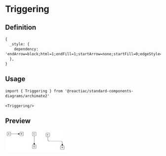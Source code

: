 # Triggering

## Definition

```
{
  _style: { 
    dependency: 'endArrow=block;html=1;endFill=1;startArrow=none;startFill=0;edgeStyle=elbowEdgeStyle;elbow=vertical;dashed=0',
  },
}
```

## Usage

```
import { Triggering } from '@reactiac/standard-components-diagrams/archimate2'

<Triggering/>
```

## Preview

<img src="./triggering.png" width="200"/>
